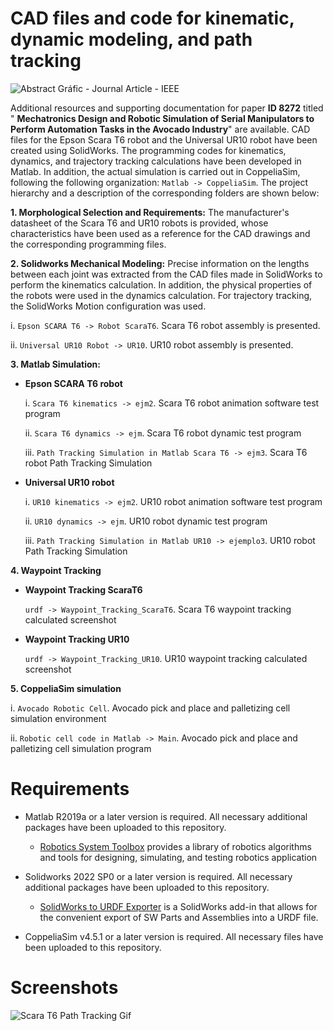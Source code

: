 # CAD files and code for kinematic, dynamic modeling, and path tracking
![Abstract Gráfic - Journal Article - IEEE](https://github.com/cparedes23/PaperID_8272/assets/134640332/43448aa1-b740-43a0-989f-4d2693ab98f8)

Additional resources and supporting documentation for paper **ID 8272** titled " **Mechatronics Design and Robotic Simulation of Serial Manipulators to Perform Automation Tasks in the Avocado Industry**" are available. CAD files for the Epson Scara T6 robot and the Universal UR10 robot have been created using SolidWorks. The programming codes for kinematics, dynamics, and trajectory tracking calculations have been developed in Matlab. In addition, the actual simulation is carried out in CoppeliaSim, following the following organization: `Matlab -> CoppeliaSim`. The project hierarchy and a description of the corresponding folders are shown below:

**1. Morphological Selection and Requirements:** The manufacturer's datasheet of the Scara T6 and UR10 robots is provided, whose characteristics have been used as a reference for the CAD drawings and the corresponding programming files.

**2. Solidworks Mechanical Modeling:** Precise information on the lengths between each joint was extracted from the CAD files made in SolidWorks to perform the kinematics calculation. In addition, the physical properties of the robots were used in the dynamics calculation. For trajectory tracking, the SolidWorks Motion configuration was used.

i. `Epson SCARA T6 -> Robot ScaraT6`. Scara T6 robot assembly is presented.

ii. `Universal UR10 Robot -> UR10`. UR10 robot assembly is presented.

**3. Matlab Simulation:** 
- **Epson SCARA T6 robot**
  
  i. `Scara T6 kinematics -> ejm2`. Scara T6 robot animation software test program

  ii. `Scara T6 dynamics -> ejm`. Scara T6 robot dynamic test program

  iii. `Path Tracking Simulation in Matlab Scara T6 -> ejm3`. Scara T6 robot Path Tracking Simulation

- **Universal UR10 robot**
  
  i. `UR10 kinematics -> ejm2`. UR10 robot animation software test program
  
  ii. `UR10 dynamics -> ejm`. UR10 robot dynamic test program
  
  iii. `Path Tracking Simulation in Matlab UR10 -> ejemplo3`. UR10 robot Path Tracking Simulation

**4. Waypoint Tracking**
- **Waypoint Tracking ScaraT6**
  
  `urdf -> Waypoint_Tracking_ScaraT6`. Scara T6 waypoint tracking calculated screenshot

- **Waypoint Tracking UR10**
  
  `urdf -> Waypoint_Tracking_UR10`. UR10 waypoint tracking calculated screenshot

**5. CoppeliaSim simulation**

i. `Avocado Robotic Cell`.  Avocado pick and place and palletizing cell simulation environment

ii. `Robotic cell code in Matlab -> Main`. Avocado pick and place and palletizing cell simulation program

# Requirements
- Matlab R2019a or a later version is required. All necessary additional packages have been uploaded to this repository.
	- [Robotics System Toolbox](https://es.mathworks.com/products/robotics.html) provides a library of robotics algorithms and tools for designing, simulating, and testing robotics application

- Solidworks 2022 SP0 or a later version is required. All necessary additional packages have been uploaded to this repository.
	- [SolidWorks to URDF Exporter](http://wiki.ros.org/sw_urdf_exporter) is a SolidWorks add-in that allows for the convenient export of SW Parts and Assemblies into a URDF file.

- CoppeliaSim v4.5.1 or a later version is required. All necessary files have been uploaded to this repository.

# Screenshots
  
![Scara T6 Path Tracking Gif](https://github.com/cparedes23/PaperID_8272/assets/134640332/ae13d81d-6951-49fe-8194-bd8a573fb29a)

